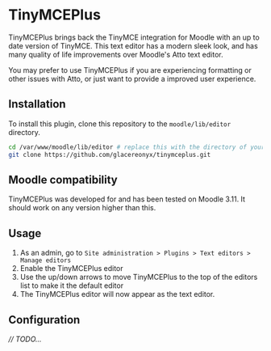 # TinyMCEPlus

TinyMCEPlus brings back the TinyMCE integration for Moodle with an up to date version of TinyMCE. This text editor has a modern sleek look, and has many quality of life improvements over Moodle's Atto text editor.

You may prefer to use TinyMCEPlus if you are experiencing formatting or other issues with Atto, or just want to provide a improved user experience.

## Installation
To install this plugin, clone this repository to the `moodle/lib/editor` directory.
```bash
cd /var/www/moodle/lib/editor # replace this with the directory of your Moodle installation.
git clone https://github.com/glacereonyx/tinymceplus.git
```

## Moodle compatibility
TinyMCEPlus was developed for and has been tested on Moodle 3.11.
It should work on any version higher than this.

## Usage
1. As an admin, go to `Site administration > Plugins > Text editors > Manage editors`
2. Enable the TinyMCEPlus editor
3. Use the up/down arrows to move TinyMCEPlus to the top of the editors list to make it the default editor
4. The TinyMCEPlus editor will now appear as the text editor.

## Configuration
*// TODO...*